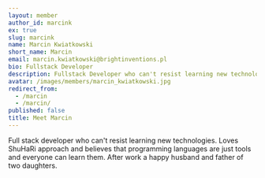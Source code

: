```yaml
---
layout: member
author_id: marcink
ex: true
slug: marcink
name: Marcin Kwiatkowski
short_name: Marcin
email: marcin.kwiatkowski@brightinventions.pl
bio: Fullstack Developer
description: Fullstack Developer who can't resist learning new technologies.
avatar: /images/members/marcin_kwiatkowski.jpg
redirect_from:
  - /marcin
  - /marcin/
published: false
title: Meet Marcin
---
```


Full stack developer who can't resist learning new technologies. Loves ShuHaRi approach and believes that programming languages are just tools and everyone can learn them. After work a happy husband and father of two daughters.
